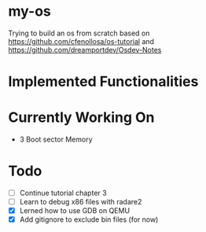 # my-os
Trying to build an os from scratch based on https://github.com/cfenollosa/os-tutorial and https://github.com/dreamportdev/Osdev-Notes

# Implemented Functionalities

# Currently Working On
- 3 Boot sector Memory

# Todo
- [ ] Continue tutorial chapter 3
- [ ] Learn to debug x86 files with radare2
- [x] Lerned how to use GDB on QEMU
- [x] Add gitignore to exclude bin files (for now)
